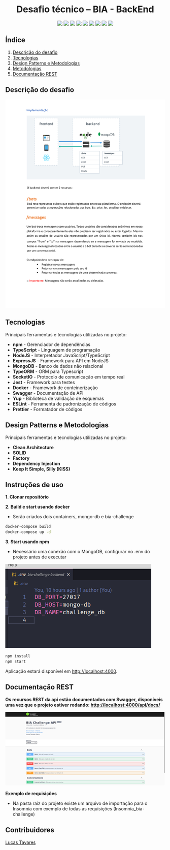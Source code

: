 <h1 align="center">
  Desafio técnico – BIA - BackEnd
  <br>
</h1>

<p align="center">
    <a alt="TypeScript">
        <img src="https://img.shields.io/badge/npm-v6+-red.svg" />
    </a>
    <a alt="NodeJs">
        <img src="https://img.shields.io/badge/NodeJs-v12+-greenlight.svg" />
    </a>
    <a alt="TypeScript">
        <img src="https://img.shields.io/badge/TypeScript-v3.9-blue.svg" />
    </a>
    <a alt="Flyway">
        <img src="https://img.shields.io/badge/TypeORM-v0.3-brown.svg">
    </a>
        <a alt="Jest">
        <img src="https://img.shields.io/badge/Jest-brown.svg">
    </a>
    <a alt="Swagger-UI">
        <img src="https://img.shields.io/badge/SwaggerUI-v4-green.svg">
    </a>
    <a alt="MongoDB">
        <img src="https://img.shields.io/badge/MongoDB-v3.7-greendark.svg">
    </a>
    <a alt="ExpressJs">
        <img src="https://img.shields.io/badge/ExpressJs-v4.17-greendark.svg">
    </a>
    <a alt="SocketIO">
        <img src="https://img.shields.io/badge/SocketIO-v4-bluedark.svg" />
    </a>
</p>

## Índice

1. [Descrição do desafio](#Descrição-desafio)
2. [Tecnologias](#Tecnologias)
3. [Design Patterns e Metodologias](#Design-patterns)
4. [Metodologias](#Metodologias)
5. [Documentação REST](#Documentação-REST)

## Descrição do desafio

<img src="./.github/images/challenge.png" alt="challenge"></a>

## Tecnologias

Principais ferramentas e tecnologias utilizadas no projeto:

- **npm** - Gerenciador de dependências
- **TypeScript** - Linguagem de programação
- **NodeJS** - Interpretador JavaScript/TypeScript
- **ExpressJS** - Framework para API em NodeJS
- **MongoDB** - Banco de dados não relacional
- **TypeORM** - ORM para Typescript
- **SocketIO** - Protocolo de comunicação em tempo real
- **Jest** - Framework para testes
- **Docker** - Framework de conteinerização
- **Swagger** - Documentação de API
- **Yup** - Biblioteca de validação de esquemas
- **ESLint** - Ferramenta de padronização de códigos
- **Prettier** - Formatador de códigos

## Design Patterns e Metodologias

Principais ferramentas e tecnologias utilizadas no projeto:

- **Clean Architecture**
- **SOLID**
- **Factory**
- **Dependency Injection**
- **Keep It Simple, Silly (KISS)**

## Instruções de uso

**1. Clonar repositório**

**2. Build e start usando docker**

- Serão criados dois containers, mongo-db e bia-challenge

```bash
docker-compose build
docker-compose up -d
```

**3. Start usando npm**

- Necessário uma conexão com o MongoDB, configurar no .env do projeto antes de executar

<img src="./.github/images/dbconfig.png" alt="dbconfig"></a>

```bash
npm install
npm start
```

Aplicação estará disponível em <http://localhost:4000>.

## Documentação REST

**Os recursos REST da api estão documentados com Swagger, disponíveis uma vez que o projeto estiver rodando: [http://localhost:4000/api/docs/](http://localhost:4000/api/docs/)**

<img src="./.github/images/swagger.png" alt="swagger"></a>

**Exemplo de requisições**

- Na pasta raiz do projeto existe um arquivo de importação para o Insomnia com exemplo de todas as requisições (Insomnia_bia-challenge)

## Contribuidores

[Lucas Tavares](https://www.linkedin.com/in/lucas-tavares-a25323116/)
